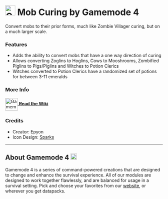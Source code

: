 # <img src="https://raw.githubusercontent.com/Gamemode4Dev/GM4_Datapacks/master/base/images/gm4_logo.png" alt="GM4 Logo" width="32" /> Mob Curing by Gamemode 4<!--$pmc:delete-->

Convert mobs to their prior forms, much like Zombie Villager curing, but on a much larger scale.<!--$pmc:headerSize-->

### Features
- Adds the ability to convert mobs that have a one way direction of curing
- Allows converting Zoglins to Hoglins, Cows to Mooshrooms, Zombified Piglins to Pigs/Piglins and Witches to Potion Clerics
- Witches converted to Potion Clerics have a randomized set of potions for between 3-11 emeralds

### More Info
[<img src="https://raw.githubusercontent.com/Gamemode4Dev/GM4_Datapacks/master/base/images/gm4_wiki_logo.png" alt="Gamemode 4 Wiki Logo" width="40" align="center"/> **Read the Wiki**](https://wiki.gm4.co/wiki/Mob_Curing)

### Credits
- Creator: Epyon
- Icon Design: [Sparks](https://bsky.app/profile/selcouthsparks.bsky.social)

---
## About Gamemode 4 <img src="https://raw.githubusercontent.com/Gamemode4Dev/GM4_Datapacks/master/base/images/gm4_logo.png" alt="Gamemode 4 Logo" width="20"/>
Gamemode 4 is a series of command-powered creations that are designed to change and enhance the survival experience. All of our modules are designed to work together flawlessly, and are balanced for usage in a survival setting. Pick and choose your favorites from our [website](https://gm4.co), or wherever you get datapacks.